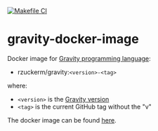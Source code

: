 [![Makefile CI](https://github.com/rzuckerm/gravity-docker-image/actions/workflows/makefile.yml/badge.svg)](https://github.com/rzuckerm/gravity-docker-image/actions/workflows/makefile.yml)

# gravity-docker-image

Docker image for [Gravity programming language](https://github.com/marcobambini/gravity):

- rzuckerm/gravity:`<version>-<tag>`

where:

- `<version>` is the [Gravity version](GRAVITY_VERSION)
- `<tag>` is the current GitHub tag without the "v"

The docker image can be found [here](https://hub.docker.com/r/rzuckerm/gravity).
